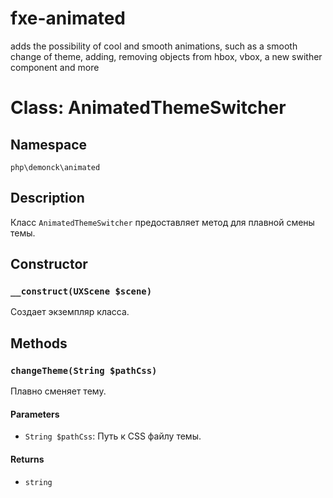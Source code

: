 # fxe-animated
adds the possibility of cool and smooth animations, such as a smooth change of theme, adding, removing objects from hbox, vbox, a new swither component and more

# Class: AnimatedThemeSwitcher

## Namespace
`php\demonck\animated`

## Description
Класс `AnimatedThemeSwitcher` предоставляет метод для плавной смены темы.

## Constructor
### `__construct(UXScene $scene)`
Создает экземпляр класса.

## Methods
### `changeTheme(String $pathCss)`
Плавно сменяет тему.

#### Parameters
- `String $pathCss`: Путь к CSS файлу темы.

#### Returns
- `string`
